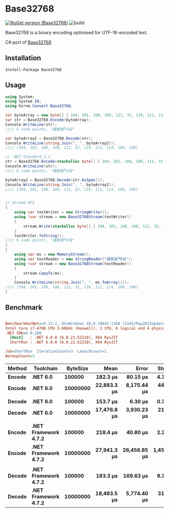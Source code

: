 # Base32768

[![NuGet version (Base32768)](https://img.shields.io/nuget/v/Base32768.svg?style=flat-square)](https://www.nuget.org/packages/Base32768/)
![build](https://github.com/kzrnm/Base32768/workflows/Build-Release-Publish/badge.svg?branch=master)

Base32768 is a binary encoding optimised for UTF-16-encoded text.

C# port of [Base32768](https://github.com/qntm/base32768)

## Installation

```
Install-Package Base32768
```

## Usage

```C#
using System;
using System.IO;
using Kzrnm.Convert.Base32768;

var byteArray = new byte[] { 104, 101, 108, 108, 111, 32, 119, 111, 114, 108, 100 };
var str = Base32768.Encode(byteArray);
Console.WriteLine(str);
//// 6 code points, "媒腻㐤┖ꈳ埳"

var byteArray2 = Base32768.Decode(str);
Console.WriteLine(string.Join(", ", byteArray2));
//// [104, 101, 108, 108, 111, 32, 119, 111, 114, 108, 100]

// .NET Standard 2.1
str = Base32768.Encode(stackalloc byte[] { 104, 101, 108, 108, 111, 32, 119, 111, 114, 108, 100 });
Console.WriteLine(str);
//// 6 code points, "媒腻㐤┖ꈳ埳"

byteArray2 = Base32768.Decode(str.AsSpan());
Console.WriteLine(string.Join(", ", byteArray2));
//// [104, 101, 108, 108, 111, 32, 119, 111, 114, 108, 100]


// Stream API
{
    using var textWriter = new StringWriter();
    using (var stream = new Base32768Stream(textWriter))
    {
        stream.Write(stackalloc byte[] { 104, 101, 108, 108, 111, 32, 119, 111, 114, 108, 100 });
    }
    textWriter.ToString();
//// 6 code points, "媒腻㐤┖ꈳ埳"
}
{
    using var ms = new MemoryStream();
    using var textReader = new StringReader("媒腻㐤┖ꈳ埳");
    using (var stream = new Base32768Stream(textReader))
    {
        stream.CopyTo(ms);
    }
    Console.WriteLine(string.Join(", ", ms.ToArray()));
//// [104, 101, 108, 108, 111, 32, 119, 111, 114, 108, 100]
}


```

## Benchmark
``` ini

BenchmarkDotNet=v0.13.1, OS=Windows 10.0.19043.1348 (21H1/May2021Update)
Intel Core i7-4790 CPU 3.60GHz (Haswell), 1 CPU, 8 logical and 4 physical cores
.NET SDK=6.0.100
  [Host]   : .NET 6.0.0 (6.0.21.52210), X64 RyuJIT
  ShortRun : .NET 6.0.0 (6.0.21.52210), X64 RyuJIT

Job=ShortRun  IterationCount=3  LaunchCount=1  
WarmupCount=3  

```
| Method |            Toolchain | ByteSize |        Mean |        Error |      StdDev |    Gen 0 |    Gen 1 |    Gen 2 | Allocated |
|------- |--------------------- |--------- |------------:|-------------:|------------:|---------:|---------:|---------:|----------:|
| **Encode** |             **.NET 6.0** |   **100000** |    **182.3 μs** |     **80.15 μs** |     **4.39 μs** |  **66.6504** |  **66.6504** |  **66.6504** |    **209 KB** |
| **Encode** |             **.NET 6.0** | **10000000** | **22,883.3 μs** |  **8,175.44 μs** |   **448.12 μs** | **187.5000** | **187.5000** | **187.5000** | **20,834 KB** |
|        |                      |          |             |              |             |          |          |          |           |
| **Decode** |             **.NET 6.0** |   **100000** |    **153.7 μs** |      **6.30 μs** |     **0.35 μs** |  **31.0059** |  **31.0059** |  **31.0059** |     **98 KB** |
| **Decode** |             **.NET 6.0** | **10000000** | **17,476.8 μs** |  **3,930.23 μs** |   **215.43 μs** | **156.2500** | **156.2500** | **156.2500** |  **9,766 KB** |
|        |                      |          |             |              |             |          |          |          |           |
| **Encode** | **.NET Framework 4.7.2** |   **100000** |    **218.4 μs** |     **40.80 μs** |     **2.24 μs** |  **66.6504** |  **66.6504** |  **66.6504** |    **209 KB** |
| **Encode** | **.NET Framework 4.7.2** | **10000000** | **27,941.3 μs** | **26,456.85 μs** | **1,450.19 μs** | **187.5000** | **187.5000** | **187.5000** | **20,835 KB** |
|        |                      |          |             |              |             |          |          |          |           |
| **Decode** | **.NET Framework 4.7.2** |   **100000** |    **183.3 μs** |    **169.63 μs** |     **9.30 μs** |  **31.0059** |  **31.0059** |  **31.0059** |     **98 KB** |
| **Decode** | **.NET Framework 4.7.2** | **10000000** | **18,493.5 μs** |  **5,774.40 μs** |   **316.51 μs** | **125.0000** | **125.0000** | **125.0000** |  **9,766 KB** |
